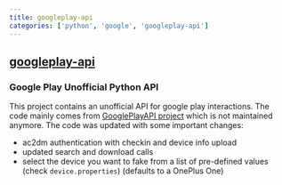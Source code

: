 ```yaml
---
title: googleplay-api
categories: ['python', 'google', 'googleplay-api']
---
```

## [googleplay-api](https://github.com/NoMore201/googleplay-api)

### Google Play Unofficial Python API


This project contains an unofficial API for google play interactions. The code mainly comes from
[GooglePlayAPI project](https://github.com/egirault/googleplay-api/) which is not
maintained anymore. The code was updated with some important changes:

* ac2dm authentication with checkin and device info upload
* updated search and download calls
* select the device you want to fake from a list of pre-defined values (check `device.properties`)
(defaults to a OnePlus One)
